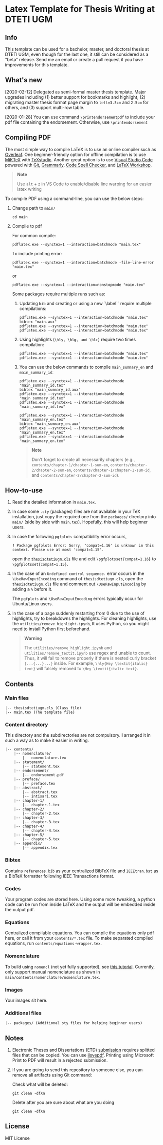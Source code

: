 # Latex Template for Thesis Writing at DTETI UGM

## Info

This template can be used for a bachelor, master, and doctoral thesis at DTETI UGM, even though for the last one, it still can be considered as a "beta" release. Send me an email or create a pull request if you have improvements for this template.

## What's new

[2020-02-12] Delegated as semi-formal master thesis template. Major upgrades including (1) better support for bookmarks and highlight, (2) migrating master thesis format page margin to `left=3.5cm` and `2.5cm` for others, and (3) support multi-row table.

[2020-01-28] You can use command `\printendorsementpdf` to include your pdf file containing the endorsement. Otherwise, use `\printendorsement`

## Compiling PDF

The most simple way to compile LaTeX is to use an online compiler such as [Overleaf](https://www.overleaf.com/). One beginner-friendly option for offline compilation is to use [MiKTeX](https://miktex.org/) with [TeXstudio](https://www.texstudio.org/). Another great option is to use [Visual Studio Code](https://code.visualstudio.com/) powered with [Git](https://git-scm.com), [Grammarly](https://marketplace.visualstudio.com/items?itemName=znck.grammarly), [Code Spell Checker](https://marketplace.visualstudio.com/items?itemName=streetsidesoftware.code-spell-checker), and [LaTeX Workshop](https://marketplace.visualstudio.com/items?itemName=James-Yu.latex-workshop).

> **Note**
>
> Use `alt` + `z` in VS Code to enable/disable line warping for an easier latex writing

To compile PDF using a command-line, you can use the below steps:

1. Change path to `main/`

    ```shell
    cd main
    ```

1. Compile to pdf

    For common compile:

    ```shell
    pdflatex.exe --synctex=1 --interaction=batchmode "main.tex"
    ```

    To include printing error:

    ```shell
    pdflatex.exe --synctex=1 --interaction=batchmode -file-line-error "main.tex"
    ```

    or

    ```shell
    pdflatex.exe --synctex=1 --interaction=nonstopmode "main.tex"
    ```

    Some packages require multiple runs such as:

    1. Updating `bib` and creating or using a new `\label`` require multiple compilations:

        ```shell
        pdflatex.exe --synctex=1 --interaction=batchmode "main.tex"
        bibtex "main.aux"
        pdflatex.exe --synctex=1 --interaction=batchmode "main.tex"
        pdflatex.exe --synctex=1 --interaction=batchmode "main.tex"
        ```

    1. Using highlights (`\hly, \hlg, and \hlr`) require two times compilation:

        ```shell
        pdflatex.exe --synctex=1 --interaction=batchmode "main.tex"
        pdflatex.exe --synctex=1 --interaction=batchmode "main.tex"
        ```

    1. You can use the below commands to compile `main_summary_en` and `main_summary_id`:

        ```shell
        pdflatex.exe --synctex=1 --interaction=batchmode "main_summary_id.tex"
        bibtex "main_summary_id.aux"
        pdflatex.exe --synctex=1 --interaction=batchmode "main_summary_id.tex"
        pdflatex.exe --synctex=1 --interaction=batchmode "main_summary_id.tex"
        ```

        ```shell
        pdflatex.exe --synctex=1 --interaction=batchmode "main_summary_en.tex"
        bibtex "main_summary_en.aux"
        pdflatex.exe --synctex=1 --interaction=batchmode "main_summary_en.tex"
        pdflatex.exe --synctex=1 --interaction=batchmode "main_summary_en.tex"
        ```

        > **Note**
        >
        > Don't forget to create all necessarily chapters (e.g., `contents/chapter-1/chapter-1-sum-en`, `contents/chapter-2/chapter-2-sum-en`, `contents/chapter-1/chapter-1-sum-id`, and `contents/chapter-2/chapter-2-sum-id`).

## How-to-use

1. Read the detailed information in `main.tex`.

1. In case some `.sty` (packages) files are not available in your TeX installation, just copy the required one from the `packages/` directory into `main/` (side by side with `main.tex`). Hopefully, this will help beginner users.

1. In case the following `pgfplots` compatibility error occurs,

    ```plaintext
    ! Package pgfplots Error: Sorry, 'compat=1.16' is unknown in this context. Please use at most 'compat=1.15'.
    ```

    open the [`thesisdtetiugm.cls`](main/thesisdtetiugm.cls) file and edit `\pgfplotsset{compat=1.16}` to `\pgfplotsset{compat=1.15}`.  

1. In the case of an `Undefined control sequence.` error occurs in the `\UseRawInputEncoding` command of `thesisdtetiugm.cls`, open the [`thesisdtetiugm.cls`](main/thesisdtetiugm.cls) file and comment out `\UseRawInputEncoding` by adding a `%` before it.

    The `pgfplots` and `\UseRawInputEncoding` errors typically occur for Ubuntu/Linux users.

1. In the case of a page suddenly restarting from 0 due to the use of highlights, try to breakdowns the highlights. For cleaning highlights, use the `utilities/remove_highlight.ipynb`, It uses Python, so you might need to install Python first beforehand.

    > **Warning**
    >
    > The `utilities/remove_highlight.ipynb` and `utilities/remove_textit.ipynb` use regex and unable to count. Thus, it will fail to remove properly if there is nested curly bracket `{...{...}...}` inside. For example, `\hly{Hey \textit{italic} text}` will falsely removed to `\Hey \textit{italic text}`.

## Contents

### Main files

```plaintext
|-- thesisdtetiugm.cls (Class file)
|-- main.tex (The template file)
```

### Content directory

This directory and the subdirectories are not compulsory. I arranged it in such a way as to make it easier in writing.

```plaintext
|-- contents/
    |-- nomenclature/
        |-- nomenclature.tex
    |-- statement/
        |-- statement.tex
    |-- endorsement/
        |-- endorsement.pdf
    |-- preface/
        |-- preface.tex
    |-- abstract/
        |-- abstract.tex
        |-- intisari.tex
    |-- chapter-1/
        |-- chapter-1.tex
    |-- chapter-2/
        |-- chapter-2.tex
    |-- chapter-3/
        |-- chapter-3.tex
    |-- chapter-4/
        |-- chapter-4.tex
    |-- chapter-5/
        |-- chapter-5.tex
    |-- appendix/
        |-- appendix.tex
```

### Bibtex

Contains `references.bib` as your centralized BibTeX file and `IEEEtran.bst` as a BibTeX formatter following IEEE Transactions format.

### Codes

Your program codes are stored here. Using some more tweaking, a python code can be run from inside LaTeX and the output will be embedded inside the output pdf.

### Equations

Centralized compilable equations. You can compile the equations only pdf here, or call it from your `contents/*.tex` file. To make separated compiled equations, run `contents/equations-wrapper.tex`.

### Nomenclature

To build using `nomencl` (not yet fully supported), see [this tutorial](https://bytefreaks.net/applications/using-nomenclature-in-texstudio). Currently, only support manual nomenclature as shown in `main/contents/nomenclature/nomenclature.tex`.

### Images

Your images sit here.

### Additional files

```plaintext
|-- packages/ (Additional sty files for helping beginner users)
```

## Notes

1. Electronic Theses and Dissertations (ETD) [submission](https://unggah.etd.ugm.ac.id/) requires splitted files that can be copied. You can use [ilovepdf](https://www.ilovepdf.com/split_pdf#split,range). Printing using Microsoft Print to PDF will result in a rejected submission.

1. If you are going to send this repository to someone else, you can remove all artifacts using Git command:

    Check what will be deleted:

    ```shell
    git clean -dfXn
    ```

    Delete after you are sure about what are you doing

    ```shell
    git clean -dfXn
    ```

## License

MIT License
